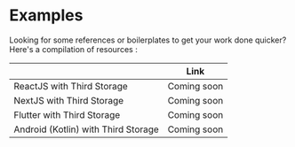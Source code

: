# Examples

Looking for some references or boilerplates to get your work done quicker? Here's a compilation of resources :

|                          | **Link** |
|--------------------------|--------------------|
| ReactJS with Third Storage       |     Coming soon          |
| NextJS with Third Storage       |     Coming soon         |
| Flutter with Third Storage       |     Coming soon         |
| Android (Kotlin) with Third Storage       |     Coming soon         |
